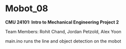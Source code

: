 # Mobot_08

**CMU 24101: Intro to Mechanical Engineering Project 2**

Team Members: Rohit Chand, Jordan Petzold, Alex Yoon 





  
main.ino runs the line and object detection on the mobot
